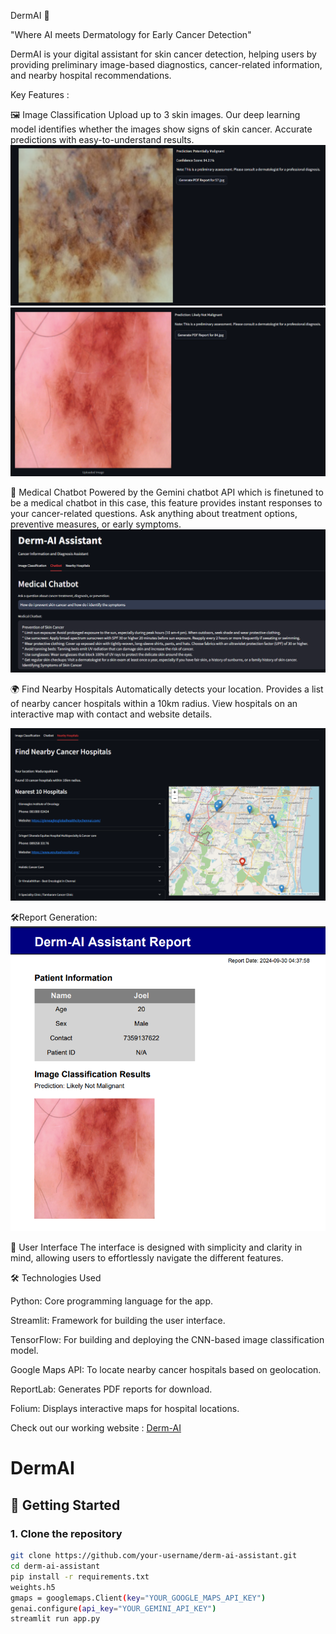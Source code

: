 DermAI 🌟

"Where AI meets Dermatology for Early Cancer Detection"

DermAI is your digital assistant for skin cancer detection, helping users by providing preliminary image-based diagnostics, cancer-related information, and nearby hospital recommendations.

Key Features :

🖼️ Image Classification
Upload up to 3 skin images.
Our deep learning model identifies whether the images show signs of skin cancer.
Accurate predictions with easy-to-understand results.
![image](Images/1.png)
![image](Images/2.png)


🤖 Medical Chatbot
Powered by the Gemini chatbot API which is finetuned to be a medical chatbot in this case, this feature provides instant responses to your cancer-related questions.
Ask anything about treatment options, preventive measures, or early symptoms.
![image](Images/3.png)



🌍 Find Nearby Hospitals
Automatically detects your location.
Provides a list of nearby cancer hospitals within a 10km radius.
View hospitals on an interactive map with contact and website details.

![image](Images/4.png)

🛠️Report Generation:       
![image](Images/5.png)


🎨 User Interface
The interface is designed with simplicity and clarity in mind, allowing users to effortlessly navigate the different features. 

🛠️ Technologies Used

Python: Core programming language for the app.

Streamlit: Framework for building the user interface.

TensorFlow: For building and deploying the CNN-based image classification model.

Google Maps API: To locate nearby cancer hospitals based on geolocation.

ReportLab: Generates PDF reports for download.

Folium: Displays interactive maps for hospital locations.


Check out our working website : [Derm-AI](https://derm-ai-medithon.streamlit.app/)

# DermAI

## 🚀 Getting Started

### 1. Clone the repository

```bash
git clone https://github.com/your-username/derm-ai-assistant.git
cd derm-ai-assistant
pip install -r requirements.txt
weights.h5
gmaps = googlemaps.Client(key="YOUR_GOOGLE_MAPS_API_KEY")
genai.configure(api_key="YOUR_GEMINI_API_KEY")
streamlit run app.py

